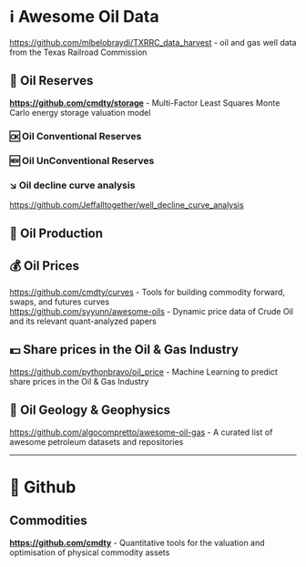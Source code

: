 # :information_source: Awesome Oil Data

https://github.com/mlbelobraydi/TXRRC_data_harvest -  oil and gas well data from the Texas Railroad Commission

## 💎 Oil Reserves

**https://github.com/cmdty/storage** -  Multi-Factor Least Squares Monte Carlo energy storage valuation model              

### 🆗 Oil Conventional Reserves

### 🆕 Oil UnConventional Reserves

### ↘️ Oil decline curve analysis
https://github.com/Jeffalltogether/well_decline_curve_analysis


## 🏁 Oil Production

## 💰 Oil Prices                  
https://github.com/cmdty/curves - Tools for building commodity forward, swaps, and futures curves                    
https://github.com/syyunn/awesome-oils - Dynamic price data of Crude Oil and its relevant quant-analyzed papers                

## 💵 Share prices in the Oil & Gas Industry                           
https://github.com/pythonbravo/oil_price - Machine Learning to predict share prices in the Oil & Gas Industry                     

## 🗻 Oil Geology & Geophysics
https://github.com/algocompretto/awesome-oil-gas - A curated list of awesome petroleum datasets and repositories                   

- - -
# 🏢 Github

## Commodities                 
**https://github.com/cmdty** - Quantitative tools for the valuation and optimisation of physical commodity assets            

